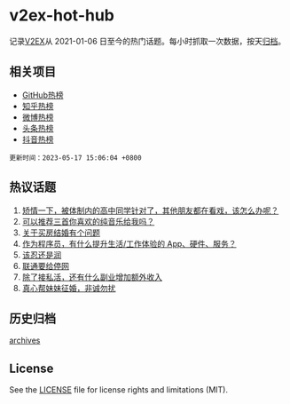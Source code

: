 # v2ex-hot-hub

 记录[V2EX](https://www.v2ex.com/)从 2021-01-06 日至今的热门话题。每小时抓取一次数据，按天[归档](archives)。
 
 ## 相关项目

- [GitHub热榜](https://github.com/snaildev/github-hot-hub)
- [知乎热榜](https://github.com/snaildev/zhihu-hot-hub)
- [微博热榜](https://github.com/snaildev/weibo-hot-hub)
- [头条热榜](https://github.com/snaildev/toutiao-hot-hub)
- [抖音热榜](https://github.com/snaildev/douyin-hot-hub)


 `更新时间：2023-05-17 15:06:04 +0800`

## 热议话题

1. [矫情一下，被体制内的高中同学针对了，其他朋友都在看戏，该怎么办呢？](https://www.v2ex.com/t/940625)
1. [可以推荐三首你喜欢的纯音乐给我吗？](https://www.v2ex.com/t/940511)
1. [关于买房结婚有个问题](https://www.v2ex.com/t/940556)
1. [作为程序员，有什么提升生活/工作体验的 App、硬件、服务？](https://www.v2ex.com/t/940584)
1. [该忍还是润](https://www.v2ex.com/t/940576)
1. [联通要给停网](https://www.v2ex.com/t/940596)
1. [除了接私活，还有什么副业增加额外收入](https://www.v2ex.com/t/940645)
1. [真心帮妹妹征婚，非诚勿扰](https://www.v2ex.com/t/940614)

## 历史归档

[archives](archives)

## License

See the [LICENSE](LICENSE) file for license rights and limitations (MIT).
